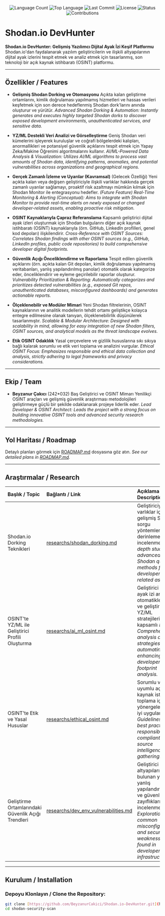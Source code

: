 <div align="center">
  
<img src="https://img.shields.io/github/languages/count/byznrckcc/shodan-analiz?style=flat-square&color=blueviolet" alt="Language Count">

<!-- En çok kullanılan dil -->
<img src="https://img.shields.io/github/languages/top/byznrckcc/shodan-analiz?style=flat-square&color=1e90ff" alt="Top Language">

<!-- Son commit -->
<img src="https://img.shields.io/github/last-commit/byznrckcc/shodan-analiz?style=flat-square&color=ff69b4" alt="Last Commit">

<!-- Lisans -->
<img src="https://img.shields.io/github/license/byznrckcc/shodan-analiz?style=flat-square&color=yellow" alt="License">

<!-- Durum -->
<img src="https://img.shields.io/badge/status-active-green?style=flat-square" alt="Status">

<!-- Katkı -->
<img src="https://img.shields.io/badge/Contributions-Welcome-brightgreen?style=flat-square" alt="Contributions">


</div>

# **Shodan.io DevHunter**

**Shodan.io DevHunter: Gelişmiş Yazılımcı Dijital Ayak İzi Keşif Platformu**
Shodan.io'dan faydalanarak yazılım geliştiricilerin ve ilişkili altyapılarının dijital ayak izlerini tespit etmek ve analiz etmek için tasarlanmış, son teknoloji bir açık kaynak istihbaratı (OSINT) platformu.

---

## **Özellikler / Features**

* **Gelişmiş Shodan Dorking ve Otomasyonu**
    Açıkta kalan geliştirme ortamlarını, kimlik doğrulaması yapılmamış hizmetleri ve hassas verileri keşfetmek için son derece hedeflenmiş Shodan dork'larını anında oluşturur ve yürütür.
    *Advanced Shodan Dorking & Automation: Instantly generates and executes highly targeted Shodan dorks to discover exposed development environments, unauthenticated services, and sensitive data.*

* **YZ/ML Destekli Veri Analizi ve Görselleştirme**
    Geniş Shodan veri kümelerini işleyerek kuruluşlar ve coğrafi bölgelerdeki kalıpları, anormallikleri ve potansiyel güvenlik açıklarını tespit etmek için Yapay Zeka/Makine Öğrenimi algoritmalarını kullanır.
    *AI/ML-Powered Data Analysis & Visualization: Utilizes AI/ML algorithms to process vast amounts of Shodan data, identifying patterns, anomalies, and potential vulnerabilities across organizations and geographical regions.*

* **Gerçek Zamanlı İzleme ve Uyarılar (Kavramsal)**
    (Gelecek Özelliği) Yeni açıkta kalan veya değişen geliştiriciyle ilişkili varlıklar hakkında gerçek zamanlı uyarılar sağlamayı, proaktif risk azaltmayı mümkün kılmak için Shodan Monitor ile entegrasyonu hedefler.
    *(Future Feature) Real-Time Monitoring & Alerting (Conceptual): Aims to integrate with Shodan Monitor to provide real-time alerts on newly exposed or changed developer-related assets, enabling proactive risk mitigation.*

* **OSINT Kaynaklarıyla Çapraz Referanslama**
    Kapsamlı geliştirici dijital ayak izleri oluşturmak için Shodan bulgularını diğer açık kaynak istihbaratı (OSINT) kaynaklarıyla (örn. GitHub, LinkedIn profilleri, genel kod depoları) ilişkilendirir.
    *Cross-Reference with OSINT Sources: Correlates Shodan findings with other OSINT sources (e.g., GitHub, LinkedIn profiles, public code repositories) to build comprehensive developer digital footprints.*

* **Güvenlik Açığı Önceliklendirme ve Raporlama**
    Tespit edilen güvenlik açıklarını (örn. açıkta kalan Git depoları, kimlik doğrulaması yapılmamış veritabanları, yanlış yapılandırılmış panolar) otomatik olarak kategorize eder, önceliklendirir ve eyleme geçirilebilir raporlar oluşturur.
    *Vulnerability Prioritization & Reporting: Automatically categorizes and prioritizes detected vulnerabilities (e.g., exposed Git repos, unauthenticated databases, misconfigured dashboards) and generates actionable reports.*

* **Ölçeklenebilir ve Modüler Mimari**
    Yeni Shodan filtrelerinin, OSINT kaynaklarının ve analitik modellerin tehdit ortamı geliştikçe kolayca entegre edilmesine olanak tanıyan, ölçeklenebilirlik düşünülerek tasarlanmıştır.
    *Scalable & Modular Architecture: Designed with scalability in mind, allowing for easy integration of new Shodan filters, OSINT sources, and analytical models as the threat landscape evolves.*

* **Etik OSINT Odaklılık**
    Yasal çerçevelere ve gizlilik hususlarına sıkı sıkıya bağlı kalarak sorumlu ve etik veri toplama ve analizini vurgular.
    *Ethical OSINT Focus: Emphasizes responsible and ethical data collection and analysis, strictly adhering to legal frameworks and privacy considerations.*

---

## **Ekip / Team**

* **Beyzanur Çakıcı** (242*032)
    Baş Geliştirici ve OSINT Mimarı
    Yenilikçi OSINT araçları ve gelişmiş güvenlik araştırması metodolojileri geliştirmeye güçlü bir şekilde odaklanarak projeye liderlik eder.
    *Lead Developer & OSINT Architect: Leads the project with a strong focus on building innovative OSINT tools and advanced security research methodologies.*

---

## **Yol Haritası / Roadmap**

Detaylı planları görmek için [ROADMAP.md](ROADMAP.md) dosyasına göz atın.
*See our detailed plans in [ROADMAP.md](ROADMAP.md).*

---

## **Araştırmalar / Research**

| Başlık / Topic                                     | Bağlantı / Link                                                             | Açıklama / Description                                                                                             |
| :------------------------------------------------- | :-------------------------------------------------------------------------- | :----------------------------------------------------------------------------------------------------------------- |
| Shodan.io Dorking Teknikleri                       | [researchs/shodan_dorking.md](researchs/shodan_dorking.md)                  | Geliştiriciyle ilgili varlıklar için gelişmiş Shodan sorgu yöntemlerinin derinlemesine incelenmesi. / *In-depth study of advanced Shodan query methods for developer-related assets.* |
| OSINT'te YZ/ML ile Geliştirici Profili Oluşturma   | [researchs/ai_ml_osint.md](researchs/ai_ml_osint.md)                        | Geliştirici dijital ayak izi analizini otomatikleştirmek ve geliştirmek için YZ/ML stratejilerinin kapsamlı analizi. / *Comprehensive analysis of AI/ML strategies for automating and enhancing developer digital footprint analysis.* |
| OSINT'te Etik ve Yasal Hususlar                    | [researchs/ethical_osint.md](researchs/ethical_osint.md)                    | Sorumlu ve uyumlu açık kaynak istihbaratı toplama için yönergeler ve en iyi uygulamalar. / *Guidelines and best practices for responsible and compliant open-source intelligence gathering.* |
| Geliştirme Ortamlarındaki Güvenlik Açığı Trendleri | [researchs/dev_env_vulnerabilities.md](researchs/dev_env_vulnerabilities.md) | Geliştirici altyapılarında bulunan yaygın yanlış yapılandırmaların ve güvenlik zayıflıklarının incelenmesi. / *Exploration of common misconfigurations and security weaknesses found in developer infrastructures.* |

---

## **Kurulum / Installation**

### Depoyu Klonlayın / Clone the Repository:

```bash
git clone [https://github.com/BeyzanurCakici/Shodan.io-DevHunter.git](https://github.com/byznrckcc/shodan-security-scan/edit/main/README.md) # KENDİ GİTHUB KULLANICI ADINIZLA VE REPO ADINIZLA DEĞİŞTİRİN!
cd shodan-security-scan
